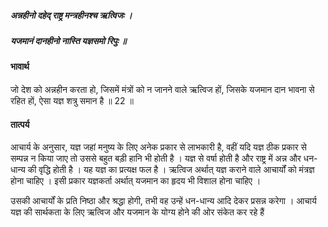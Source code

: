 ##### अन्नहीनो दहेद् राष्ट्र मन्त्रहीनश्च ऋत्विजः ।
##### यजमानं दानहीनो नास्ति यज्ञसमो रिपुः ॥

#### भावार्थ

जो देश को अन्नहीन करता हो, जिसमें मंत्रों को न जानने वाले ऋत्विज हों, जिसके यजमान दान भावना से रहित हों, ऐसा यज्ञ शत्रु समान है ॥ 22 ॥

#### तात्पर्य

आचार्य के अनुसार, यज्ञ जहां मनुष्य के लिए अनेक प्रकार से लाभकारी है, वहीं यदि यज्ञ ठीक प्रकार से सम्पन्न न किया जाए तो उससे बहुत बड़ी हानि भी होती है । यज्ञ से वर्षा होती है और राष्ट्र में अन्न और धन-धान्य की वृद्धि होती है । यह यज्ञ का प्रत्यक्ष फल है । ऋत्विज अर्थात् यज्ञ कराने वाले आचार्यों को मंत्रज्ञ होना चाहिए । इसी प्रकार यज्ञकर्ता अर्थात् यजमान का हृदय भी विशाल होना चाहिए ।

उसकी आचार्यों के प्रति निष्ठा और श्रद्धा होगी, तभी वह उन्हें धन-धान्य आदि देकर प्रसन्न करेगा । आचार्य यज्ञ की सार्थकता के लिए ऋत्विज और यजमान के योग्य होने की ओर संकेत कर रहे हैं 